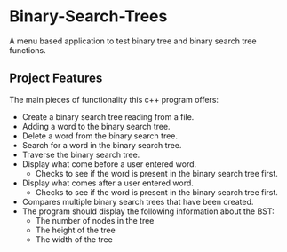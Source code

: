 # Binary-Search-Trees
A menu based application to test binary tree and binary search tree functions.

## Project Features
The main pieces of functionality this c++ program offers:
* Create a binary search tree reading from a file.
* Adding a word to the binary search tree.
* Delete a word from the binary search tree.
* Search for a word in the binary search tree.
* Traverse the binary search tree.
* Display what come before a user entered word. 
  * Checks to see if the word is present in the binary search tree first.
* Display what comes after a user entered word.
  * Checks to see if the word is present in the binary search tree first.
* Compares multiple binary search trees that have been created.
* The program should display the following information about the BST:
  * The number of nodes in the tree
  * The height of the tree
  * The width of the tree

